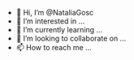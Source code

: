 - 👋 Hi, I’m @NataliaGosc
- 👀 I’m interested in ...
- 🌱 I’m currently learning ...
- 💞️ I’m looking to collaborate on ...
- 📫 How to reach me ...

<!---
NataliaGosc/NataliaGosc is a ✨ special ✨ repository because its `README.md` (this file) appears on your GitHub profile.
You can click the Preview link to take a look at your changes.
--->
